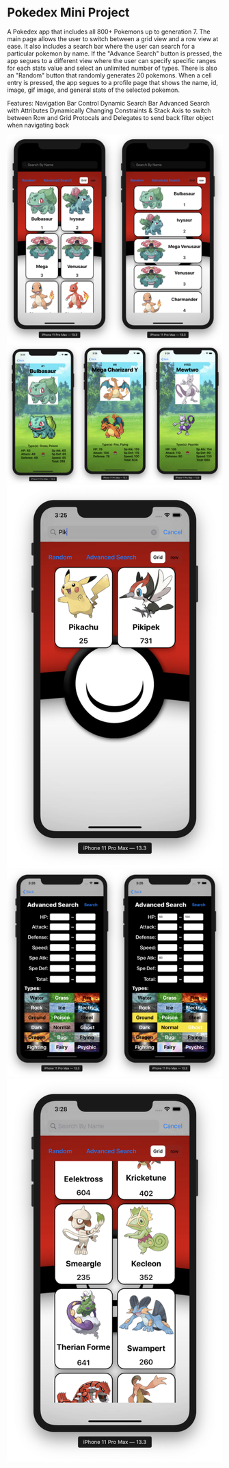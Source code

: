 # Pokedex Mini Project

A Pokedex app that includes all 800+ Pokemons up to generation 7. The main page allows the user to switch between a grid view and a row view at ease. It also includes a search bar where the user can search for a particular pokemon by name. If the "Advance Search" button is pressed, the app segues to a different view where the user can specify specific ranges for each stats value and select an unlimited number of types. There is also an "Random" button that randomly generates 20 pokemons. When a cell entry is pressed, the app segues to a profile page that shows the name, id, image, gif image, and general stats of the selected pokemon.

Features:
Navigation Bar Control
Dynamic Search Bar
Advanced Search with Attributes
Dynamically Changing Constraints & Stack Axis to switch between Row and Grid
Protocals and Delegates to send back filter object when navigating back

![Alt text](/rowGrid.jpg?raw=true "Switching between a row view and a grid view with the segmented control")
![Alt text](/profiles.jpg?raw=true "Profile pages include the name, id, image, tpyes, all the stats, and a moving gif")
![Alt text](/searchBar.jpg?raw=true "The search bar is dynamic and updates the list with the change of every character")
![Alt text](/advancedSearch.jpg?raw=true "User can input however many constraints they see fit before hitting search")
![Alt text](/random.jpg?raw=true "The 'Random' button randomly generates 20 pokemons in no particular order")
